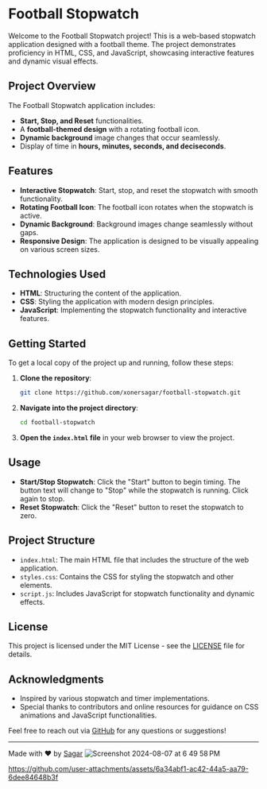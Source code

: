 # Football Stopwatch

Welcome to the Football Stopwatch project! This is a web-based stopwatch application designed with a football theme. The project demonstrates proficiency in HTML, CSS, and JavaScript, showcasing interactive features and dynamic visual effects.

## Project Overview

The Football Stopwatch application includes:
- **Start, Stop, and Reset** functionalities.
- A **football-themed design** with a rotating football icon.
- **Dynamic background** image changes that occur seamlessly.
- Display of time in **hours, minutes, seconds, and deciseconds**.

## Features

- **Interactive Stopwatch**: Start, stop, and reset the stopwatch with smooth functionality.
- **Rotating Football Icon**: The football icon rotates when the stopwatch is active.
- **Dynamic Background**: Background images change seamlessly without gaps.
- **Responsive Design**: The application is designed to be visually appealing on various screen sizes.

## Technologies Used

- **HTML**: Structuring the content of the application.
- **CSS**: Styling the application with modern design principles.
- **JavaScript**: Implementing the stopwatch functionality and interactive features.

## Getting Started

To get a local copy of the project up and running, follow these steps:

1. **Clone the repository**:
    ```bash
    git clone https://github.com/xonersagar/football-stopwatch.git
    ```
2. **Navigate into the project directory**:
    ```bash
    cd football-stopwatch
    ```
3. **Open the `index.html` file** in your web browser to view the project.

## Usage

- **Start/Stop Stopwatch**: Click the "Start" button to begin timing. The button text will change to "Stop" while the stopwatch is running. Click again to stop.
- **Reset Stopwatch**: Click the "Reset" button to reset the stopwatch to zero.

## Project Structure

- `index.html`: The main HTML file that includes the structure of the web application.
- `styles.css`: Contains the CSS for styling the stopwatch and other elements.
- `script.js`: Includes JavaScript for stopwatch functionality and dynamic effects.

## License

This project is licensed under the MIT License - see the [LICENSE](LICENSE) file for details.

## Acknowledgments

- Inspired by various stopwatch and timer implementations.
- Special thanks to contributors and online resources for guidance on CSS animations and JavaScript functionalities.

Feel free to reach out via [GitHub](https://github.com/xonersagar/football-stopwatch) for any questions or suggestions!

---

Made with ❤️ by [Sagar](https://github.com/xonersagar)
![Screenshot 2024-08-07 at 6 49 58 PM](https://github.com/user-attachments/assets/d84ff343-0e8e-473c-9292-2a9aa9c7fc90)


https://github.com/user-attachments/assets/6a34abf1-ac42-44a5-aa79-6dee84648b3f

